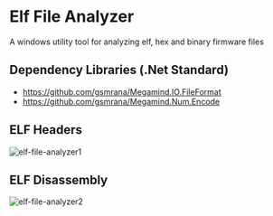 # Elf File Analyzer
A windows utility tool for analyzing elf, hex and binary firmware files

## Dependency Libraries (.Net Standard)
- https://github.com/gsmrana/Megamind.IO.FileFormat
- https://github.com/gsmrana/Megamind.Num.Encode

## ELF Headers
![elf-file-analyzer1](https://user-images.githubusercontent.com/51051655/76157654-bec58c80-6135-11ea-89c4-f212993e51dc.png)

## ELF Disassembly
![elf-file-analyzer2](https://user-images.githubusercontent.com/51051655/76157657-c2f1aa00-6135-11ea-9e24-25b9274fc57b.png)
